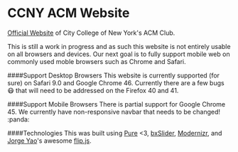 CCNY ACM Website
================

[Official Website](http://ccnyacm.github.io/) of City College of New York's ACM Club.

This is still a work in progress and as such this website is not entirely usable on all browsers and devices. Our next goal is to fully support mobile web on commonly used moble browsers such as Chrome and Safari.

####Support Desktop Browsers
This website is currently supported (for sure) on Safari 9.0 and Google Chrome 46. Currently there are a few bugs :mask: that will need to be addressed on the Firefox 40 and 41.

####Support Mobile Browsers
There is partial support for Google Chrome 45. We currently have non-responsive navbar that needs to be changed! :panda:

####Technologies
This was built using [Pure](https://github.com/yahoo/pure/) <3, [bxSlider](http://bxslider.com), [Modernizr](https://modernizr.com), and [Jorge Yao](https://github.com/codenameyau)'s awesome [flip.js](https://github.com/codenameyau/flip.js).

